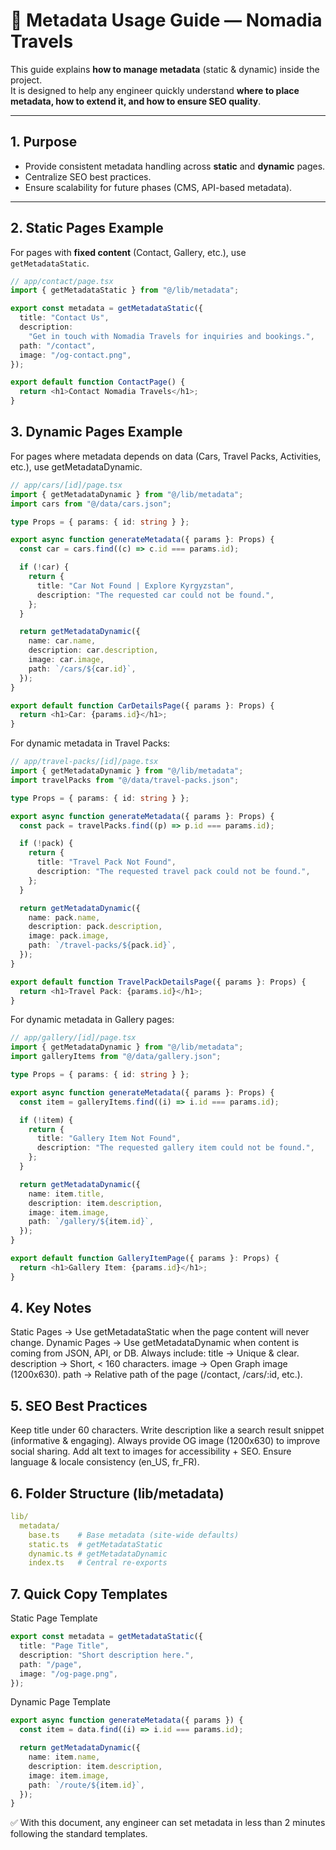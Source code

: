 # 📘 Metadata Usage Guide — Nomadia Travels

This guide explains **how to manage metadata** (static & dynamic) inside the project.  
It is designed to help any engineer quickly understand **where to place metadata, how to extend it, and how to ensure SEO quality**.

---

## 1. Purpose

- Provide consistent metadata handling across **static** and **dynamic** pages.
- Centralize SEO best practices.
- Ensure scalability for future phases (CMS, API-based metadata).

---

## 2. Static Pages Example

For pages with **fixed content** (Contact, Gallery, etc.), use `getMetadataStatic`.

```ts
// app/contact/page.tsx
import { getMetadataStatic } from "@/lib/metadata";

export const metadata = getMetadataStatic({
  title: "Contact Us",
  description:
    "Get in touch with Nomadia Travels for inquiries and bookings.",
  path: "/contact",
  image: "/og-contact.png",
});

export default function ContactPage() {
  return <h1>Contact Nomadia Travels</h1>;
}
```

## 3. Dynamic Pages Example

For pages where metadata depends on data (Cars, Travel Packs, Activities, etc.), use getMetadataDynamic.

```ts
// app/cars/[id]/page.tsx
import { getMetadataDynamic } from "@/lib/metadata";
import cars from "@/data/cars.json";

type Props = { params: { id: string } };

export async function generateMetadata({ params }: Props) {
  const car = cars.find((c) => c.id === params.id);

  if (!car) {
    return {
      title: "Car Not Found | Explore Kyrgyzstan",
      description: "The requested car could not be found.",
    };
  }

  return getMetadataDynamic({
    name: car.name,
    description: car.description,
    image: car.image,
    path: `/cars/${car.id}`,
  });
}

export default function CarDetailsPage({ params }: Props) {
  return <h1>Car: {params.id}</h1>;
}
```

For dynamic metadata in Travel Packs:

```ts
// app/travel-packs/[id]/page.tsx
import { getMetadataDynamic } from "@/lib/metadata";
import travelPacks from "@/data/travel-packs.json";

type Props = { params: { id: string } };

export async function generateMetadata({ params }: Props) {
  const pack = travelPacks.find((p) => p.id === params.id);

  if (!pack) {
    return {
      title: "Travel Pack Not Found",
      description: "The requested travel pack could not be found.",
    };
  }

  return getMetadataDynamic({
    name: pack.name,
    description: pack.description,
    image: pack.image,
    path: `/travel-packs/${pack.id}`,
  });
}

export default function TravelPackDetailsPage({ params }: Props) {
  return <h1>Travel Pack: {params.id}</h1>;
}
```

For dynamic metadata in Gallery pages:

```ts
// app/gallery/[id]/page.tsx
import { getMetadataDynamic } from "@/lib/metadata";
import galleryItems from "@/data/gallery.json";

type Props = { params: { id: string } };

export async function generateMetadata({ params }: Props) {
  const item = galleryItems.find((i) => i.id === params.id);

  if (!item) {
    return {
      title: "Gallery Item Not Found",
      description: "The requested gallery item could not be found.",
    };
  }

  return getMetadataDynamic({
    name: item.title,
    description: item.description,
    image: item.image,
    path: `/gallery/${item.id}`,
  });
}

export default function GalleryItemPage({ params }: Props) {
  return <h1>Gallery Item: {params.id}</h1>;
}
```

## 4. Key Notes

Static Pages → Use getMetadataStatic when the page content will never change.
Dynamic Pages → Use getMetadataDynamic when content is coming from JSON, API, or DB.
Always include:
title → Unique & clear.
description → Short, < 160 characters.
image → Open Graph image (1200x630).
path → Relative path of the page (/contact, /cars/:id, etc.).

## 5. SEO Best Practices

Keep title under 60 characters.
Write description like a search result snippet (informative & engaging).
Always provide OG image (1200x630) to improve social sharing.
Add alt text to images for accessibility + SEO.
Ensure language & locale consistency (en_US, fr_FR).

## 6. Folder Structure (lib/metadata)

```yaml
lib/
  metadata/
    base.ts    # Base metadata (site-wide defaults)
    static.ts  # getMetadataStatic
    dynamic.ts # getMetadataDynamic
    index.ts   # Central re-exports
```

## 7. Quick Copy Templates

Static Page Template

```ts
export const metadata = getMetadataStatic({
  title: "Page Title",
  description: "Short description here.",
  path: "/page",
  image: "/og-page.png",
});
```

Dynamic Page Template

```ts
export async function generateMetadata({ params }) {
  const item = data.find((i) => i.id === params.id);

  return getMetadataDynamic({
    name: item.name,
    description: item.description,
    image: item.image,
    path: `/route/${item.id}`,
  });
}
```

✅ With this document, any engineer can set metadata in less than 2 minutes following the standard templates.
